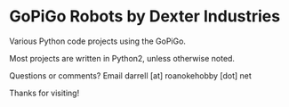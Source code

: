 # GoPiGo Robots by Dexter Industries
Various Python code projects using the GoPiGo.

Most projects are written in Python2, unless otherwise noted.

Questions or comments? Email darrell [at] roanokehobby [dot] net

Thanks for visiting!
